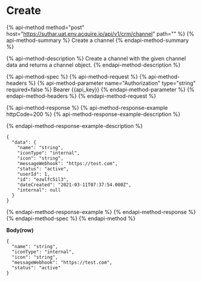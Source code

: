 # Create

{% api-method method="post" host="https://suthar.uat.env.acquire.io/api/v1/crm/channel" path="" %}
{% api-method-summary %}
Create a channel
{% endapi-method-summary %}

{% api-method-description %}
Create a channel with the given channel data and returns a channel object.
{% endapi-method-description %}

{% api-method-spec %}
{% api-method-request %}
{% api-method-headers %}
{% api-method-parameter name="Authorization" type="string" required=false %}
Bearer {{api\_key}}
{% endapi-method-parameter %}
{% endapi-method-headers %}
{% endapi-method-request %}

{% api-method-response %}
{% api-method-response-example httpCode=200 %}
{% api-method-response-example-description %}

{% endapi-method-response-example-description %}

```
{
  "data": {
    "name": "string",
    "iconType": "internal",
    "icon": "string",
    "messageWebhook": "https://test.com",
    "status": "active",
    "userId": 1,
    "id": "ezwlfc5il3",
    "dateCreated": "2021-03-11T07:37:54.000Z",
    "internal": null
  }
}
```
{% endapi-method-response-example %}
{% endapi-method-response %}
{% endapi-method-spec %}
{% endapi-method %}

**Body\(row\)**

```text
{
  "name": "string",
  "iconType": "internal",
  "icon": "string",
  "messageWebhook": "https://test.com",
  "status": "active"
}
```


